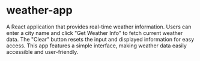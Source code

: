 # weather-app
 A React application that provides real-time weather information. Users can enter a city name and click "Get Weather Info" to fetch current weather data. The "Clear" button resets the input and displayed information for easy access. This app features a simple interface, making weather data easily accessible and user-friendly.
